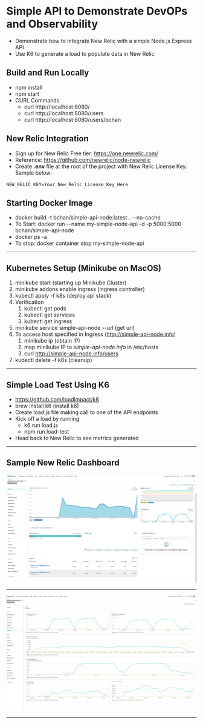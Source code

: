 # Simple API to Demonstrate DevOPs and Observability

* Demonstrate how to integrate New Relic with a simple Node.js Express API
* Use K6 to generate a load to populate data in New Relic

## Build and Run Locally

* npm install
* npm start
* CURL Commands
  * curl http://localhost:8080/
  * curl http://localhost:8080/users
  * curl http://localhost:8080/users/bchan

## New Relic Integration

* Sign up for New Relic Free tier: https://one.newrelic.com/
* Reference: https://github.com/newrelic/node-newrelic
* Create **.env** file at the root of the project with New Relic License Key. Sample below:

```
NEW_RELIC_KEY=Your_New_Relic_License_Key_Here
```

## Starting Docker Image

* docker build -t bchan/simple-api-node:latest . --no-cache
* To Start: docker run --name my-simple-node-api -d -p 5000:5000 bchan/simple-api-node
* docker ps -a
* To stop:  docker container stop my-simple-node-api

-----------
## Kubernetes Setup (Minikube on MacOS)

1. minikube start (starting up Minikube Cluster)
2. minikube addons enable ingress  (ingress controller)
3. kubectl apply -f k8s (deploy api stack)
4. Verification
   1. kubectl get pods
   2. kubectl get services
   3. kubectl get ingress
5. minikube service simple-api-node --url (get url)
6. To access host specified in Ingress (http://simple-api-node.info)
   1. minikube ip (obtain IP)
   2. map minikube IP to *simple-api-node.info* in /etc/hosts
   3. curl http://simple-api-node.info/users
7. kubectl delete -f k8s (cleanup)

-----------

## Simple Load Test Using K6

* https://github.com/loadimpact/k6
* brew install k6 (install k6)
* Create load.js file making call to one of the API endpoints
* Kick off a load by running
  * k6 run load.js
  * npm run load-test
* Head back to New Relic to see metrics generated

-----------

## Sample New Relic Dashboard

![image](docs/NR_Summary.png)

----------------

![image](docs/NR_NodeVM.png)

------------------
